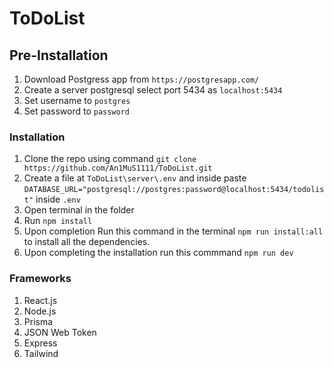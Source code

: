 
# ToDoList

## Pre-Installation

1. Download Postgress app from `https://postgresapp.com/`
2. Create a server postgresql select port 5434 as `localhost:5434`
3. Set username to `postgres`
4. Set password to `password`

### Installation

1. Clone the repo using command `git clone https://github.com/An1MuS1111/ToDoList.git`
2. Create a file at `ToDoList\server\.env` and inside paste `DATABASE_URL="postgresql://postgres:password@localhost:5434/todolist"` inside `.env`
3. Open terminal in the folder
4. Run `npm install`
5. Upon completion Run this command in the terminal `npm run install:all` to install all the dependencies.
6. Upon completing the installation run this commmand `npm run dev`


### Frameworks

1. React.js
2. Node.js
3. Prisma
4. JSON Web Token
5. Express
6. Tailwind